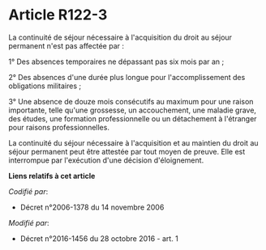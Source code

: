 # Article R122-3

La continuité de séjour nécessaire à l'acquisition du droit au séjour permanent n'est pas affectée par :

1° Des absences temporaires ne dépassant pas six mois par an ;

2° Des absences d'une durée plus longue pour l'accomplissement des obligations militaires ;

3° Une absence de douze mois consécutifs au maximum pour une raison importante, telle qu'une grossesse, un accouchement, une
maladie grave, des études, une formation professionnelle ou un détachement à l'étranger pour raisons professionnelles.

La continuité du séjour nécessaire à l'acquisition et au maintien du droit au séjour permanent peut être attestée par tout
moyen de preuve. Elle est interrompue par l'exécution d'une décision d'éloignement.

**Liens relatifs à cet article**

_Codifié par_:

  - Décret n°2006-1378 du 14 novembre 2006

_Modifié par_:

  - Décret n°2016-1456 du 28 octobre 2016 - art. 1
